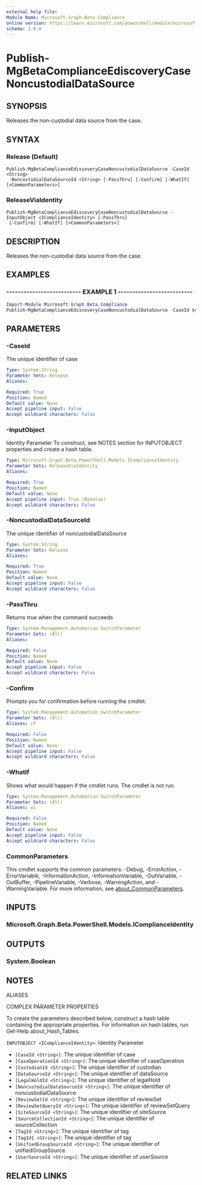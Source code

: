 ```yaml
---
external help file:
Module Name: Microsoft.Graph.Beta.Compliance
online version: https://learn.microsoft.com/powershell/module/microsoft.graph.beta.compliance/publish-mgbetacomplianceediscoverycasenoncustodialdatasource
schema: 2.0.0
---
```


# Publish-MgBetaComplianceEdiscoveryCaseNoncustodialDataSource

## SYNOPSIS
Releases the non-custodial data source from the case.

## SYNTAX

### Release (Default)
```
Publish-MgBetaComplianceEdiscoveryCaseNoncustodialDataSource -CaseId <String>
 -NoncustodialDataSourceId <String> [-PassThru] [-Confirm] [-WhatIf] [<CommonParameters>]
```

### ReleaseViaIdentity
```
Publish-MgBetaComplianceEdiscoveryCaseNoncustodialDataSource -InputObject <IComplianceIdentity> [-PassThru]
 [-Confirm] [-WhatIf] [<CommonParameters>]
```

## DESCRIPTION
Releases the non-custodial data source from the case.

## EXAMPLES

### -------------------------- EXAMPLE 1 --------------------------
```powershell
Import-Module Microsoft.Graph.Beta.Compliance
Publish-MgBetaComplianceEdiscoveryCaseNoncustodialDataSource -CaseId $caseId -NoncustodialDataSourceId $noncustodialDataSourceId
```



## PARAMETERS

### -CaseId
The unique identifier of case

```yaml
Type: System.String
Parameter Sets: Release
Aliases:

Required: True
Position: Named
Default value: None
Accept pipeline input: False
Accept wildcard characters: False
```

### -InputObject
Identity Parameter
To construct, see NOTES section for INPUTOBJECT properties and create a hash table.

```yaml
Type: Microsoft.Graph.Beta.PowerShell.Models.IComplianceIdentity
Parameter Sets: ReleaseViaIdentity
Aliases:

Required: True
Position: Named
Default value: None
Accept pipeline input: True (ByValue)
Accept wildcard characters: False
```

### -NoncustodialDataSourceId
The unique identifier of noncustodialDataSource

```yaml
Type: System.String
Parameter Sets: Release
Aliases:

Required: True
Position: Named
Default value: None
Accept pipeline input: False
Accept wildcard characters: False
```

### -PassThru
Returns true when the command succeeds

```yaml
Type: System.Management.Automation.SwitchParameter
Parameter Sets: (All)
Aliases:

Required: False
Position: Named
Default value: None
Accept pipeline input: False
Accept wildcard characters: False
```

### -Confirm
Prompts you for confirmation before running the cmdlet.

```yaml
Type: System.Management.Automation.SwitchParameter
Parameter Sets: (All)
Aliases: cf

Required: False
Position: Named
Default value: None
Accept pipeline input: False
Accept wildcard characters: False
```

### -WhatIf
Shows what would happen if the cmdlet runs.
The cmdlet is not run.

```yaml
Type: System.Management.Automation.SwitchParameter
Parameter Sets: (All)
Aliases: wi

Required: False
Position: Named
Default value: None
Accept pipeline input: False
Accept wildcard characters: False
```

### CommonParameters
This cmdlet supports the common parameters: -Debug, -ErrorAction, -ErrorVariable, -InformationAction, -InformationVariable, -OutVariable, -OutBuffer, -PipelineVariable, -Verbose, -WarningAction, and -WarningVariable. For more information, see [about_CommonParameters](http://go.microsoft.com/fwlink/?LinkID=113216).

## INPUTS

### Microsoft.Graph.Beta.PowerShell.Models.IComplianceIdentity

## OUTPUTS

### System.Boolean

## NOTES

ALIASES

COMPLEX PARAMETER PROPERTIES

To create the parameters described below, construct a hash table containing the appropriate properties. For information on hash tables, run Get-Help about_Hash_Tables.


`INPUTOBJECT <IComplianceIdentity>`: Identity Parameter
  - `[CaseId <String>]`: The unique identifier of case
  - `[CaseOperationId <String>]`: The unique identifier of caseOperation
  - `[CustodianId <String>]`: The unique identifier of custodian
  - `[DataSourceId <String>]`: The unique identifier of dataSource
  - `[LegalHoldId <String>]`: The unique identifier of legalHold
  - `[NoncustodialDataSourceId <String>]`: The unique identifier of noncustodialDataSource
  - `[ReviewSetId <String>]`: The unique identifier of reviewSet
  - `[ReviewSetQueryId <String>]`: The unique identifier of reviewSetQuery
  - `[SiteSourceId <String>]`: The unique identifier of siteSource
  - `[SourceCollectionId <String>]`: The unique identifier of sourceCollection
  - `[TagId <String>]`: The unique identifier of tag
  - `[TagId1 <String>]`: The unique identifier of tag
  - `[UnifiedGroupSourceId <String>]`: The unique identifier of unifiedGroupSource
  - `[UserSourceId <String>]`: The unique identifier of userSource

## RELATED LINKS

